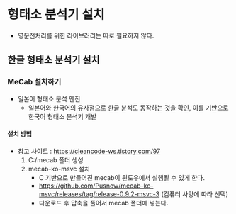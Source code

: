 # 형태소 분석기 설치
- 영문전처리를 위한 라이브러리는 따로 필요하지 않다.
## 한글 형태소 분석기 설치
### MeCab 설치하기
- 일본어 형태소 분석 엔진
  - 일본어와 한국어의 유사점으로 한글 분석도 동작하는 것을 확인, 이를 기반으로 한국어 형태소 분석기 개발
#### 설치 방법
- 참고 사이트 : https://cleancode-ws.tistory.com/97
  1. C:/mecab 폴더 생성
  2. mecab-ko-msvc 설치
      - C 기반으로 만들어진 mecab이 윈도우에서 실행될 수 있게 한다.
      - https://github.com/Pusnow/mecab-ko-msvc/releases/tag/release-0.9.2-msvc-3 (컴퓨터 사양에 따라 선택)
      - 다운로드 후 압축을 풀어서 mecab 폴더에 넣는다.
   
